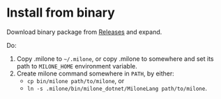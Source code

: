 # Install from binary

Download binary package from [Releases](https://github.com/vain0x/milone-lang/releases) and expand.

Do:

1. Copy .milone to `~/.milone`, or
    copy .milone to somewhere and set its path to `MILONE_HOME` environment variable.
2. Create milone command somewhere in `PATH`, by either:
    - `cp bin/milone path/to/milone`, or
    - `ln -s .milone/bin/milone_dotnet/MiloneLang path/to/milone`.
